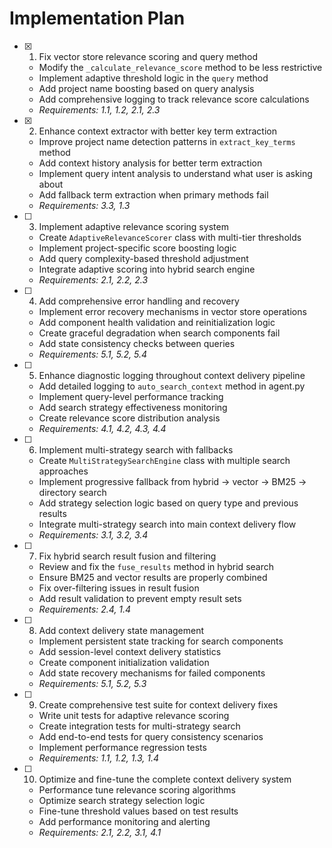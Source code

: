 # Implementation Plan

- [x] 1. Fix vector store relevance scoring and query method



  - Modify the `_calculate_relevance_score` method to be less restrictive
  - Implement adaptive threshold logic in the `query` method
  - Add project name boosting based on query analysis
  - Add comprehensive logging to track relevance score calculations
  - _Requirements: 1.1, 1.2, 2.1, 2.3_

- [x] 2. Enhance context extractor with better key term extraction




  - Improve project name detection patterns in `extract_key_terms` method
  - Add context history analysis for better term extraction
  - Implement query intent analysis to understand what user is asking about
  - Add fallback term extraction when primary methods fail
  - _Requirements: 3.3, 1.3_

- [ ] 3. Implement adaptive relevance scoring system
  - Create `AdaptiveRelevanceScorer` class with multi-tier thresholds
  - Implement project-specific score boosting logic
  - Add query complexity-based threshold adjustment
  - Integrate adaptive scoring into hybrid search engine
  - _Requirements: 2.1, 2.2, 2.3_

- [ ] 4. Add comprehensive error handling and recovery
  - Implement error recovery mechanisms in vector store operations
  - Add component health validation and reinitialization logic
  - Create graceful degradation when search components fail
  - Add state consistency checks between queries
  - _Requirements: 5.1, 5.2, 5.4_

- [ ] 5. Enhance diagnostic logging throughout context delivery pipeline
  - Add detailed logging to `auto_search_context` method in agent.py
  - Implement query-level performance tracking
  - Add search strategy effectiveness monitoring
  - Create relevance score distribution analysis
  - _Requirements: 4.1, 4.2, 4.3, 4.4_

- [ ] 6. Implement multi-strategy search with fallbacks
  - Create `MultiStrategySearchEngine` class with multiple search approaches
  - Implement progressive fallback from hybrid → vector → BM25 → directory search
  - Add strategy selection logic based on query type and previous results
  - Integrate multi-strategy search into main context delivery flow
  - _Requirements: 3.1, 3.2, 3.4_

- [ ] 7. Fix hybrid search result fusion and filtering
  - Review and fix the `fuse_results` method in hybrid search
  - Ensure BM25 and vector results are properly combined
  - Fix over-filtering issues in result fusion
  - Add result validation to prevent empty result sets
  - _Requirements: 2.4, 1.4_

- [ ] 8. Add context delivery state management
  - Implement persistent state tracking for search components
  - Add session-level context delivery statistics
  - Create component initialization validation
  - Add state recovery mechanisms for failed components
  - _Requirements: 5.1, 5.2, 5.3_

- [ ] 9. Create comprehensive test suite for context delivery fixes
  - Write unit tests for adaptive relevance scoring
  - Create integration tests for multi-strategy search
  - Add end-to-end tests for query consistency scenarios
  - Implement performance regression tests
  - _Requirements: 1.1, 1.2, 1.3, 1.4_

- [ ] 10. Optimize and fine-tune the complete context delivery system
  - Performance tune relevance scoring algorithms
  - Optimize search strategy selection logic
  - Fine-tune threshold values based on test results
  - Add performance monitoring and alerting
  - _Requirements: 2.1, 2.2, 3.1, 4.1_